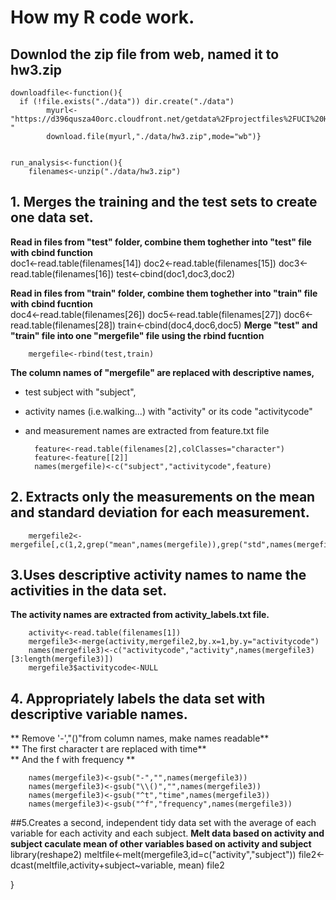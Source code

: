How my R code work.
====

## Downlod the zip file from web, named it to hw3.zip

    downloadfile<-function(){
      if (!file.exists("./data")) dir.create("./data") 
            myurl<-"https://d396qusza40orc.cloudfront.net/getdata%2Fprojectfiles%2FUCI%20HAR%20Dataset.zip "
            download.file(myurl,"./data/hw3.zip",mode="wb")}


    run_analysis<-function(){
        filenames<-unzip("./data/hw3.zip")
        
## 1. Merges the training and the test sets to create one data set.
**Read in files from "test" folder, combine them toghether into "test" file with cbind function**  
        doc1<-read.table(filenames[14])
        doc2<-read.table(filenames[15])
        doc3<-read.table(filenames[16])
        test<-cbind(doc1,doc3,doc2)
        
**Read in files from "train" folder, combine them toghether into "train" file with cbind fucntion**  
        doc4<-read.table(filenames[26])
        doc5<-read.table(filenames[27])
        doc6<-read.table(filenames[28])
        train<-cbind(doc4,doc6,doc5)
**Merge "test" and "train" file into one "mergefile" file using the rbind fucntion** 

        mergefile<-rbind(test,train)
        
**The column names of "mergefile" are replaced with descriptive names,**  
- test subject with "subject",  
- activity names (i.e.walking...) with "activity" or its code "activitycode"  
- and measurement names are extracted from feature.txt file  

        feature<-read.table(filenames[2],colClasses="character")
        feature<-feature[[2]]
        names(mergefile)<-c("subject","activitycode",feature)
        
## 2. Extracts only the measurements on the mean and standard deviation for each measurement. 
        
        mergefile2<-mergefile[,c(1,2,grep("mean",names(mergefile)),grep("std",names(mergefile)))]
        
## 3.Uses descriptive activity names to name the activities in the data set.
**The activity names are extracted from activity_labels.txt file.**  

        activity<-read.table(filenames[1])
        mergefile3<-merge(activity,mergefile2,by.x=1,by.y="activitycode")
        names(mergefile3)<-c("activitycode","activity",names(mergefile3)[3:length(mergefile3)])
        mergefile3$activitycode<-NULL
        
## 4. Appropriately labels the data set with descriptive variable names. 
** Remove '-',"()"from column names, make names readable**  
** The first character t are replaced with time**  
** And the f with frequency **

        names(mergefile3)<-gsub("-","",names(mergefile3))
        names(mergefile3)<-gsub("\\()","",names(mergefile3))
        names(mergefile3)<-gsub("^t","time",names(mergefile3))
        names(mergefile3)<-gsub("^f","frequency",names(mergefile3))
        
##5.Creates a second, independent tidy data set with the average of each variable for each activity and each subject. 
**Melt data based on activity and subject caculate mean of other variables based on activity and subject**  
        library(reshape2)
        meltfile<-melt(mergefile3,id=c("activity","subject"))
        file2<-dcast(meltfile,activity+subject~variable, mean)
        file2       
              
}



